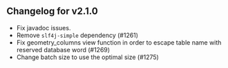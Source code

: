 ## Changelog for v2.1.0

+ Fix javadoc issues.
+ Remove `slf4j-simple` dependency (#1261)
+ Fix geometry_columns view function in order to escape table name with reserved database word (#1269)
+  Change batch size to use the optimal size (#1275) 
